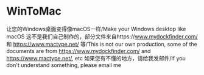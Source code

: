 # WinToMac
让您的Windows桌面变得像macOS一样/Make your Windows desktop like macOS
这不是我们自己制作的，部分文件来自https://www.mydockfinder.com/ 和 https://www.mactype.net/ 等/This is not our own production, some of the documents are from https://www.mydockfinder.com/ and https://www.mactype.net/, etc
如果您有不懂的地方，请给我发邮件/If you don't understand something, please email me
